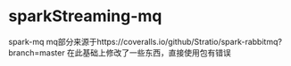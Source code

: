 # sparkStreaming-mq
spark-mq
mq部分来源于https://coveralls.io/github/Stratio/spark-rabbitmq?branch=master
在此基础上修改了一些东西，直接使用包有错误

